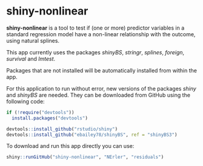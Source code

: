 # shiny-nonlinear
**shiny-nonlinear** is a tool to test if (one or more) predictor variables in a standard regression model have a
non-linear relationship with the outcome, using natural splines.


This app currently uses the packages *shinyBS*, *stringr*, *splines*, *foreign*, *survival* and *lmtest*.

Packages that are not installed will be automatically installed from within the app.

For this application to run without error, new versions of the packages *shiny* and *shinyBS* are needed. They can be
downloaded from GitHub using the following code:

```r
if (!require("devtools"))
  install.packages("devtools")

devtools::install_github("rstudio/shiny")
devtools::install_github("ebailey78/shinyBS", ref = "shinyBS3")
```


To download and run this app directly you can use:
```r
shiny::runGitHub("shiny-nonlinear", "NErler", "residuals")
```
